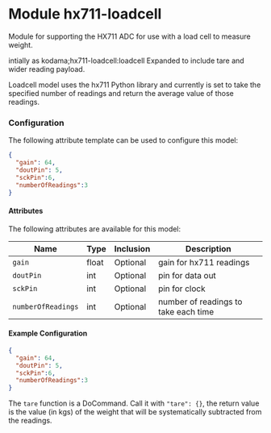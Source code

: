# Module hx711-loadcell 

Module for supporting the HX711 ADC for use with a load cell to measure weight.

intially as kodama;hx711-loadcell:loadcell
Expanded to include tare and wider reading payload. 

Loadcell model uses the hx711 Python library and currently is set to take the specified number of readings and return the average value of those readings.

### Configuration
The following attribute template can be used to configure this model:

```json
{
  "gain": 64,
  "doutPin": 5,
  "sckPin":6,
  "numberOfReadings":3
}
```

#### Attributes

The following attributes are available for this model:

| Name          | Type   | Inclusion | Description                |
|---------------|--------|-----------|----------------------------|
| `gain` | float  | Optional  | gain for hx711 readings |
| `doutPin` | int | Optional  | pin for data out |
| `sckPin` | int | Optional  | pin for clock |
| `numberOfReadings` | int | Optional  | number of readings to take each time |

#### Example Configuration

```json
{
  "gain": 64,
  "doutPin": 5,
  "sckPin":6,
  "numberOfReadings":3
}
```

The `tare` function is a DoCommand. Call it with `"tare": {}`, the return value is the value (in kgs) of the weight that will be systematically subtracted from the readings. 
